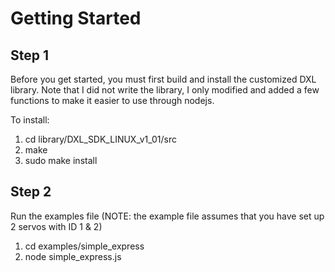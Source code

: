 Getting Started
===============

Step 1
------

Before you get started, you must first build and install the customized 
DXL library. Note that I did not write the library, I only modified and
added a few functions to make it easier to use through nodejs. 

To install:

1.  cd library/DXL_SDK_LINUX_v1_01/src
2.  make
3.  sudo make install


Step 2
------

Run the examples file (NOTE: the example file assumes that you have set
                       up 2 servos with ID 1 & 2)

1. cd examples/simple_express
2. node simple_express.js 
